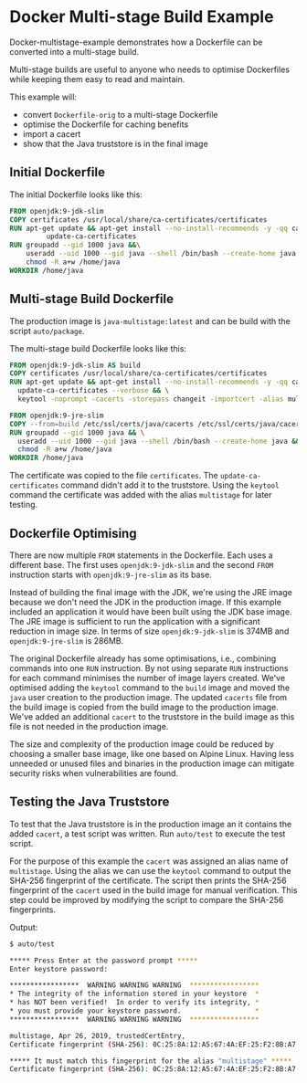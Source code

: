 # Docker Multi-stage Build Example

Docker-multistage-example demonstrates how a Dockerfile can be converted into a multi-stage build.

Multi-stage builds are useful to anyone who needs to optimise Dockerfiles while keeping them easy to read and maintain.

This example will:
* convert `Dockerfile-orig` to a multi-stage Dockerfile
* optimise the Dockerfile for caching benefits
* import a cacert
* show that the Java truststore is in the final image

## Initial Dockerfile

The initial Dockerfile looks like this:

```Dockerfile
FROM openjdk:9-jdk-slim
COPY certificates /usr/local/share/ca-certificates/certificates
RUN apt-get update && apt-get install --no-install-recommends -y -qq ca-certificates-java && \
         update-ca-certificates
RUN groupadd --gid 1000 java &&\
    useradd --uid 1000 --gid java --shell /bin/bash --create-home java && \
    chmod -R a+w /home/java
WORKDIR /home/java
```

## Multi-stage Build Dockerfile

The production image is `java-multistage:latest` and can be build with the script `auto/package`.

The multi-stage build Dockerfile looks like this:

```Dockerfile
FROM openjdk:9-jdk-slim AS build
COPY certificates /usr/local/share/ca-certificates/certificates
RUN apt-get update && apt-get install --no-install-recommends -y -qq ca-certificates-java && \
  update-ca-certificates --verbose && \
  keytool -noprompt -cacerts -storepass changeit -importcert -alias multistage -file /usr/local/share/ca-certificates/certificates

FROM openjdk:9-jre-slim
COPY --from=build /etc/ssl/certs/java/cacerts /etc/ssl/certs/java/cacerts
RUN groupadd --gid 1000 java && \
  useradd --uid 1000 --gid java --shell /bin/bash --create-home java && \
  chmod -R a+w /home/java
WORKDIR /home/java
```

The certificate was copied to the file `certificates`.
The `update-ca-certificates` command didn't add it to the truststore.
Using the `keytool` command the certificate was added with the alias `multistage` for later testing.

## Dockerfile Optimising

There are now multiple `FROM` statements in the Dockerfile. Each uses a different base.
The first uses `openjdk:9-jdk-slim` and the second `FROM` instruction starts with `openjdk:9-jre-slim` as its base.

Instead of building the final image with the JDK, we're using the JRE image because we don't need the JDK in the production image. If this example included an application it would have been built using the JDK base image.
The JRE image is sufficient to run the application with a significant reduction in image size.
In terms of size `openjdk:9-jdk-slim` is 374MB and `openjdk:9-jre-slim` is 286MB.

The original Dockerfile already has some optimisations, i.e., combining commands into one `RUN` instruction.
By not using separate `RUN` instructions for each command minimises the number of image layers created.
We've optimised adding the `keytool` command to the `build` image and moved the `java` user creation to the production image.
The updated `cacerts` file from the build image is copied from the build image to the production image.
We've added an additional `cacert` to the truststore in the build image as this file is not needed in the production image.

The size and complexity of the production image could be reduced by choosing a smaller base image, like one based
on Alpine Linux.
Having less unneeded or unused files and binaries in the production image can mitigate security risks
when vulnerabilities are found.

## Testing the Java Truststore

To test that the Java truststore is in the production image an it contains the added `cacert`, a test script was written. Run `auto/test` to execute the test script.

For the purpose of this example the `cacert` was assigned an alias name of `multistage`.
Using the alias we can use the `keytool` command to output the SHA-256 fingerprint of the certificate.
The script then prints the SHA-256 fingerprint of the `cacert` used in the build image for manual verification.
This step could be improved by modifying the script to compare the SHA-256 fingerprints.

Output:

```BASH
$ auto/test

***** Press Enter at the password prompt *****
Enter keystore password:  

*****************  WARNING WARNING WARNING  *****************
* The integrity of the information stored in your keystore  *
* has NOT been verified!  In order to verify its integrity, *
* you must provide your keystore password.                  *
*****************  WARNING WARNING WARNING  *****************

multistage, Apr 26, 2019, trustedCertEntry, 
Certificate fingerprint (SHA-256): 0C:25:8A:12:A5:67:4A:EF:25:F2:8B:A7:DC:FA:EC:EE:A3:48:E5:41:E6:F5:CC:4E:E6:3B:71:B3:61:60:6A:C3

***** It must match this fingerprint for the alias "multistage" *****
Certificate fingerprint (SHA-256): 0C:25:8A:12:A5:67:4A:EF:25:F2:8B:A7:DC:FA:EC:EE:A3:48:E5:41:E6:F5:CC:4E:E6:3B:71:B3:61:60:6A:C3
```
